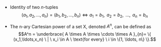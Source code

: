
- Identity of two _n_-tuples
$$(a_1, a_2, \ldots, a_n) = (b_1, b_2, \ldots, b_n)  \Longleftrightarrow a_1=b_1,\text{ }a_2=b_2,\text{ }\ldots,\text{ }a_n=b_n$$


- The n-ary Cartesian power of a set X, denoted $A^{n}$, can be defined as
$$A^n = \underbrace{ A \times A \times \cdots \times A }_{n}= \{ (x_1,\ldots,x_n) \ | \ x_i \in A \ \text{for every} \ i \in \{1, \ldots, n\} \}.$$


